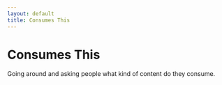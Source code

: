 ```yaml
---
layout: default
title: Consumes This
---
```

# Consumes This

Going around and asking people what kind of content do they consume. 
